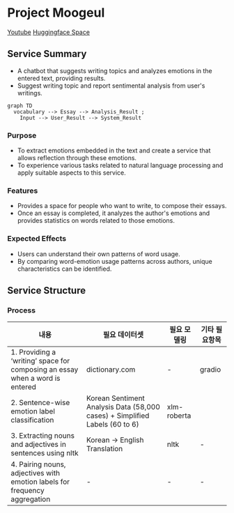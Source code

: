 # Project Moogeul

[Youtube](https://www.youtube.com/watch?v=AZV8ilgvDL0)
[Huggingface Space](https://huggingface.co/spaces/seriouspark/project-moogeul-en)


## Service Summary
- A chatbot that suggests writing topics and analyzes emotions in the entered text, providing results.
- Suggest writing topic and report sentimental analysis from user's writings. 


```mermaid
graph TD
  vocabulary --> Essay --> Analysis_Result ;
	Input --> User_Result --> System_Result
```

### Purpose

- To extract emotions embedded in the text and create a service that allows reflection through these emotions.
- To experience various tasks related to natural language processing and apply suitable aspects to this service.

### Features

- Provides a space for people who want to write, to compose their essays.
- Once an essay is completed, it analyzes the author's emotions and provides statistics on words related to those emotions.

### Expected Effects

- Users can understand their own patterns of word usage.
- By comparing word-emotion usage patterns across authors, unique characteristics can be identified.


## Service Structure

### Process

| 내용 | 필요 데이터셋 | 필요 모델링 | 기타 필요항목 |
| --- | --- | --- | --- |
| 1. Providing a ‘writing’ space for composing an essay when a word is entered | dictionary.com | - | gradio |
| 2. Sentence-wise emotion label classification | Korean Sentiment Analysis Data (58,000 cases) + Simplified Labels (60 to 6) | xlm-roberta |  |
| 3. Extracting nouns and adjectives in sentences using nltk | Korean -> English Translation | nltk | - |
| 4. Pairing nouns, adjectives with emotion labels for frequency aggregation | - | - | - |# project-moogeul-en
